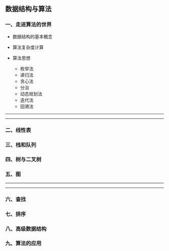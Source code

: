 ## 数据结构与算法

### 一、走进算法的世界

- 数据结构的基本概念

- 算法复杂度计算

- 算法思想

  - 枚举法
  - 递归法
  - 贪心法
  - 分治
  - 动态规划法
  - 迭代法
  - 回溯法

---------------------------------------------------------------------------------------------------------------------------------------------------------------------------------

---------------------------------------------------------------------------------------------------------------------------------------------------------------------------------
### 二、线性表

### 三、栈和队列

### 四、树与二叉树

### 五、图

---------------------------------------------------------------------------------------------------------------------------------------------------------------------------------

---------------------------------------------------------------------------------------------------------------------------------------------------------------------------------

### 六、查找

### 七、排序

### 八、高级数据结构

### 九、算法的应用
